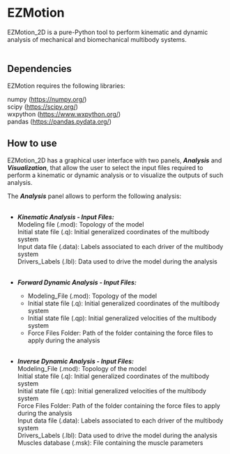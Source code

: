 # EZMotion
 
EZMotion_2D is a pure-Python tool to perform kinematic and dynamic analysis of mechanical and biomechanical multibody systems. <br>
<br>
## Dependencies

EZMotion requires the following libraries:

numpy (https://numpy.org/) <br>
scipy (https://scipy.org/) <br>
wxpython (https://www.wxpython.org/) <br>
pandas (https://pandas.pydata.org/)
<br>
## How to use

EZMotion_2D has a graphical user interface with two panels, ***Analysis*** and ***Visualization***, that allow the user to select the input files required to perform a kinematic or dynamic analysis or to visualize the outputs of such analysis. 

The ***Analysis*** panel allows to perform the following analysis: <br> <br> 
   * ***Kinematic Analysis - Input Files:***  <br> 
       Modeling file (.mod): Topology of the model<br> 
       Initial state file (.q): Initial generalized coordinates of the multibody system<br> 
       Input data file (.data): Labels associated to each driver of the multibody system<br> 
       Drivers_Labels (.lbl): Data used to drive the model during the analysis<br><br>  
      
   * ***Forward Dynamic Analysis - Input Files:*** <br>
     * Modeling_File (.mod): Topology of the model<br> 
     * Initial state file (.q): Initial generalized coordinates of the multibody system<br> 
     * Initial state file (.qp): Initial generalized velocities of the multibody system<br> 
     * Force Files Folder: Path of the folder containing the force files to apply during the analysis<br> <br> 

   * ***Inverse Dynamic Analysis - Input Files:*** <br>
     Modeling_File (.mod): Topology of the model<br> 
     Initial state file (.q): Initial generalized coordinates of the multibody system<br> 
     Initial state file (.qp): Initial generalized velocities of the multibody system<br> 
     Force Files Folder: Path of the folder containing the force files to apply during the analysis<br> 
     Input data file (.data): Labels associated to each driver of the multibody system<br> 
     Drivers_Labels (.lbl): Data used to drive the model during the analysis<br> 
     Muscles database (.msk): File containing the muscle parameters <br> <br> 


